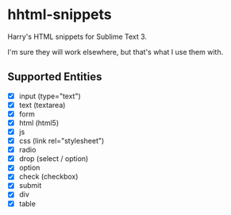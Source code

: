 hhtml-snippets
==============

Harry's HTML snippets for Sublime Text 3.

I'm sure they will work elsewhere, but that's what I use them with.

Supported Entities
------------------

- [x] input (type="text")
- [x] text (textarea)
- [x] form
- [x] html (html5)
- [x] js
- [x] css (link rel="stylesheet")
- [x] radio
- [x] drop (select / option)
- [x] option
- [x] check (checkbox)
- [x] submit
- [x] div
- [x] table
